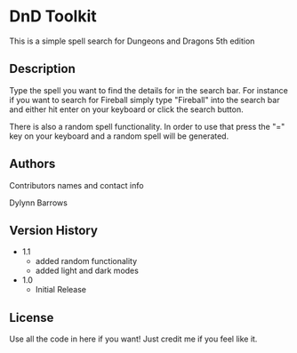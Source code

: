 # DnD Toolkit

This is a simple spell search for Dungeons and Dragons 5th edition

## Description

Type the spell you want to find the details for in the search bar. For instance if you want to search for Fireball simply type "Fireball" into the search bar and either hit enter on your keyboard or click the search button. 

There is also a random spell functionality. In order to use that press the "=" key on your keyboard and a random spell will be generated.


## Authors

Contributors names and contact info

Dylynn Barrows

## Version History

* 1.1
    * added random functionality 
    * added light and dark modes
* 1.0
    * Initial Release

## License

Use all the code in here if you want! Just credit me if you feel like it.